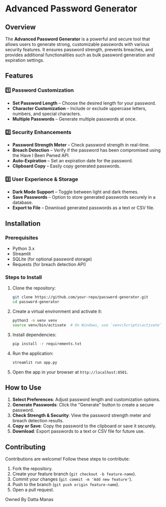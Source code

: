 # Advanced Password Generator

## Overview

The **Advanced Password Generator** is a powerful and secure tool that allows users to generate strong, customizable passwords with various security features. It ensures password strength, prevents breaches, and provides additional functionalities such as bulk password generation and expiration settings.

## Features

### 1️⃣ **Password Customization**
- **Set Password Length** – Choose the desired length for your password.
- **Character Customization** – Include or exclude uppercase letters, numbers, and special characters.
- **Multiple Passwords** – Generate multiple passwords at once.

### 2️⃣ **Security Enhancements**
- **Password Strength Meter** – Check password strength in real-time.
- **Breach Detection** – Verify if the password has been compromised using the Have I Been Pwned API.
- **Auto-Expiration** – Set an expiration date for the password.
- **Clipboard Copy** – Easily copy generated passwords.

### 3️⃣ **User Experience & Storage**
- **Dark Mode Support** – Toggle between light and dark themes.
- **Save Passwords** – Option to store generated passwords securely in a database.
- **Export to File** – Download generated passwords as a text or CSV file.

## Installation

### Prerequisites

- Python 3.x
- Streamlit
- SQLite (for optional password storage)
- Requests (for breach detection API)

### Steps to Install

1. Clone the repository:
    ```bash
    git clone https://github.com/your-repo/password-generator.git
    cd password-generator
    ```

2. Create a virtual environment and activate it:
    ```bash
    python3 -m venv venv
    source venv/bin/activate  # On Windows, use `venv\Scripts\activate`
    ```

3. Install dependencies:
    ```bash
    pip install -r requirements.txt
    ```

4. Run the application:
    ```bash
    streamlit run app.py
    ```

5. Open the app in your browser at `http://localhost:8501`.

## How to Use

1. **Select Preferences**: Adjust password length and customization options.
2. **Generate Passwords**: Click the "Generate" button to create a secure password.
3. **Check Strength & Security**: View the password strength meter and breach detection results.
4. **Copy or Save**: Copy the password to the clipboard or save it securely.
5. **Download**: Export passwords to a text or CSV file for future use.

## Contributing

Contributions are welcome! Follow these steps to contribute:

1. Fork the repository.
2. Create your feature branch (`git checkout -b feature-name`).
3. Commit your changes (`git commit -m 'Add new feature'`).
4. Push to the branch (`git push origin feature-name`).
5. Open a pull request.

Owned By Datta Manas
